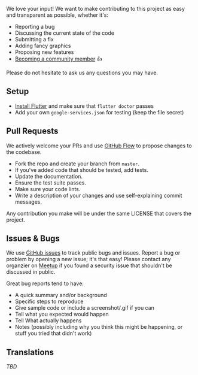 We love your input! We want to make contributing to this project as easy and transparent as possible, whether it's:

* Reporting a bug
* Discussing the current state of the code
* Submitting a fix
* Adding fancy graphics
* Proposing new features
* [Becoming a community member](https://www.meetup.com/en-US/Hannover-Mobile-Development-Meetup/) 👍

Please do not hesitate to ask us any questions you may have.

## Setup

* [Install Flutter](https://flutter.dev/docs/get-started/install) and make sure that `flutter doctor` passes
* Add your own `google-services.json` for testing (keep the file secret)

## Pull Requests

We actively welcome your PRs and use [GitHub Flow](https://guides.github.com/introduction/flow/index.html) to propose changes to the codebase.

* Fork the repo and create your branch from `master`.
* If you've added code that should be tested, add tests.
* Update the documentation.
* Ensure the test suite passes.
* Make sure your code lints.
* Write a description of your changes and use self-explaining commit messages.

Any contribution you make will be under the same LICENSE that covers the project.

## Issues & Bugs

We use [GitHub issues](https://github.com/mirajago/pande_me/issues) to track public bugs and issues. Report a bug or problem by opening a new issue; it's that easy! Please contact any organzier on [Meetup](https://www.meetup.com/en-US/Hannover-Mobile-Development-Meetup/) if you found a security issue that shouldn't be discussed in public.

Great bug reports tend to have:

* A quick summary and/or background
* Specific steps to reproduce
* Give sample code or include a screenshot/.gif if you can
* Tell what you expected would happen
* Tell What actually happens
* Notes (possibly including why you think this might be happening, or stuff you tried that didn't work)

## Translations

_TBD_



